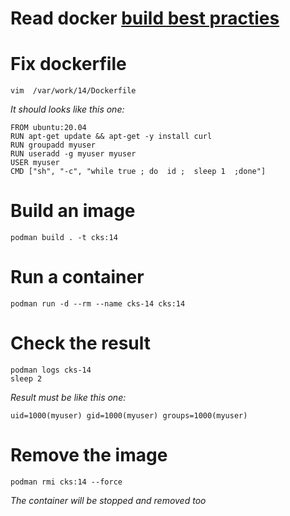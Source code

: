 # Read docker [build best practies](https://docs.docker.com/build/building/best-practices/)

# Fix dockerfile
```
vim  /var/work/14/Dockerfile
```
*It should looks like this one:*
```
FROM ubuntu:20.04
RUN apt-get update && apt-get -y install curl
RUN groupadd myuser
RUN useradd -g myuser myuser
USER myuser
CMD ["sh", "-c", "while true ; do  id ;  sleep 1  ;done"]
```

# Build an image
```
podman build . -t cks:14
```

# Run a container
```
podman run -d --rm --name cks-14 cks:14
```

# Check the result
```
podman logs cks-14
sleep 2
```
*Result must be like this one:*
```
uid=1000(myuser) gid=1000(myuser) groups=1000(myuser)
```

# Remove the image
```
podman rmi cks:14 --force
```
*The container will be stopped and removed too*
